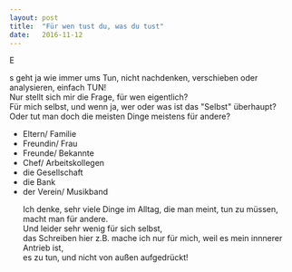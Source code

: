 ```yaml
---
layout: post
title:  "Für wen tust du, was du tust"
date:   2016-11-12
---
```


<p class="intro"><span class="dropcap">E</span>

s geht ja wie immer ums Tun, nicht nachdenken, verschieben oder analysieren, einfach TUN! <br>
Nur stellt sich mir die Frage, für wen eigentlich?<br>
Für mich selbst, und wenn ja, wer oder was ist das "Selbst" überhaupt?<br>
Oder tut man doch die meisten Dinge meistens für andere?

<ul>
<li> Eltern/ Familie</li>
	<li> Freundin/ Frau</li>
	<li>Freunde/ Bekannte</li>
	<li> Chef/ Arbeitskollegen</li>
	<li>die Gesellschaft</li>
	<li> die Bank</li>
	<li> der Verein/ Musikband</li>


Ich denke, sehr viele Dinge im Alltag, die man meint, tun zu müssen, macht man für andere.<br>
Und leider sehr wenig für sich selbst, <br> 
das Schreiben hier z.B. mache ich nur für mich, weil es mein innnerer Antrieb ist, <br> 
es zu tun, und nicht von außen aufgedrückt!



